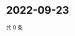 # 2022-09-23

共 0 条

<!-- BEGIN WEIBO -->
<!-- 最后更新时间 Fri Sep 23 2022 04:19:22 GMT+0800 (China Standard Time) -->

<!-- END WEIBO -->
